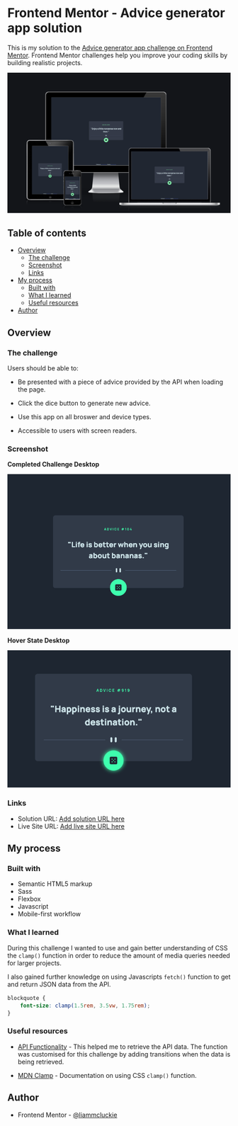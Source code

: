 # Frontend Mentor - Advice generator app solution

This is my solution to the [Advice generator app challenge on Frontend Mentor](https://liammcluckie.github.io/advice-generator-app/). Frontend Mentor challenges help you improve your coding skills by building realistic projects.

![Screenshot of finished challenge on different devices](images/responsive-screenshot.png)

## Table of contents

-   [Overview](#overview)
    -   [The challenge](#the-challenge)
    -   [Screenshot](#screenshot)
    -   [Links](#links)
-   [My process](#my-process)
    -   [Built with](#built-with)
    -   [What I learned](#what-i-learned)
    -   [Useful resources](#useful-resources)
-   [Author](#author)

## Overview

### The challenge

Users should be able to:

-   Be presented with a piece of advice provided by the API when loading the page.

-   Click the dice button to generate new advice.

-   Use this app on all broswer and device types.

-   Accessible to users with screen readers.

### Screenshot

**Completed Challenge Desktop**

![Screenshot of completed challenge](images/challenge-screenshot.png)

**Hover State Desktop**

![Screenshot of completed challenge with hover effect](images/challenge-hover.png)

### Links

-   Solution URL: [Add solution URL here](https://your-solution-url.com)
-   Live Site URL: [Add live site URL here](https://your-live-site-url.com)

## My process

### Built with

-   Semantic HTML5 markup
-   Sass
-   Flexbox
-   Javascript
-   Mobile-first workflow

### What I learned

During this challenge I wanted to use and gain better understanding of CSS the `clamp()` function in order to reduce the amount of media queries needed for larger projects.

I also gained further knowledge on using Javascripts `fetch()` function to get and return JSON data from the API.

```css
blockquote {
    font-size: clamp(1.5rem, 3.5vw, 1.75rem);
}
```

### Useful resources

-   [API Functionality](https://www.ostoncodecypher.com/details?id=158&title=display_random_advice_on_your__website_or__web_app_using_advice_slip_json_api) - This helped me to retrieve the API data. The function was customised for this challenge by adding transitions when the data is being retrieved.

-   [MDN Clamp](https://developer.mozilla.org/en-US/docs/Web/CSS/clamp) - Documentation on using CSS `clamp()` function.

## Author

-   Frontend Mentor - [@liammcluckie](https://www.frontendmentor.io/profile/liammcluckie)
